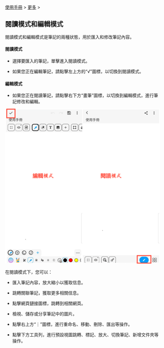 [使用手冊](/dragonnest/drawnote/manual/zh-tw) > [更多](/dragonnest/drawnote/manual/zh-tw/more) >

閱讀模式和編輯模式
---
閱讀模式和編輯模式是筆記的兩種狀態，用於匯入和修改筆記內容。

#### 閱讀模式
- 選擇要匯入的筆記，單擊進入閱讀模式。

- 如果您正在編輯筆記，請點擊左上方的“√”圖標，以切換到閱讀模式。

#### 編輯模式
- 如果您正在閱讀筆記，請點擊右下方“畫筆”圖標，以切換到編輯模式，進行筆記修改和編輯。

![](imgs/reading_mode_and_editing_mode.png)

在閱讀模式下，您可以：

- 匯入筆記內容，放大縮小以獲取信息。

- 跳轉關聯筆記，獲取更多相關信息。

- 點擊網頁鏈接圖標，跳轉到相關網頁。

- 檢視、儲存或分享筆記中的圖片。

- 點擊右上方“⋮”圖標，進行重命名、移動、刪除、匯出等操作。

- 點擊下方工具列，進行預設視圖跳轉、標記、放大、切換筆記、新增文件夾等操作。